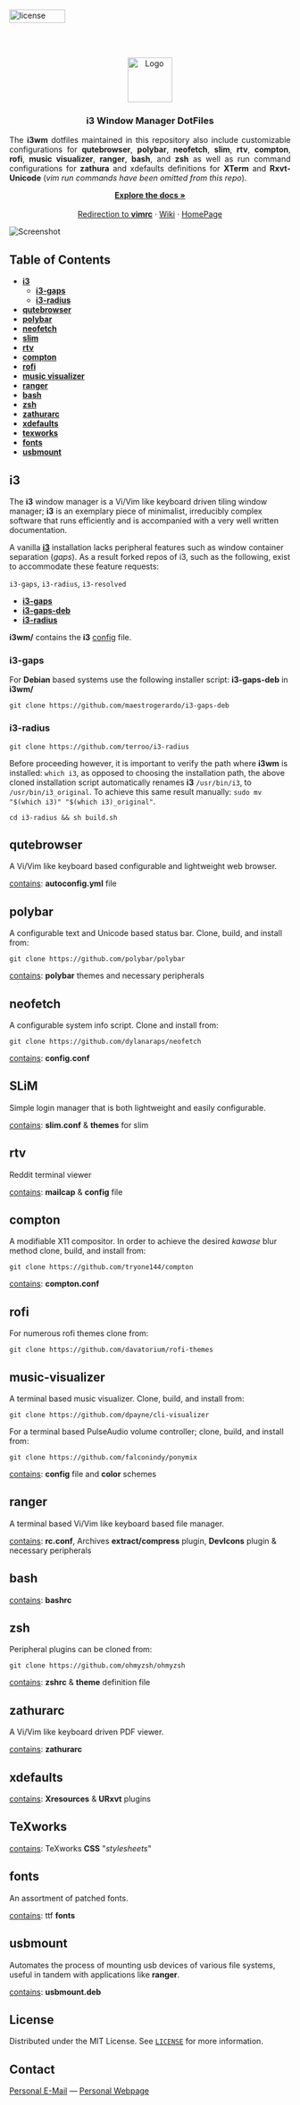 <!-- PROJECT LOGO -->
<br />
<p align="left">
  <a href="https://github.com/MDBrodskiy/i3DotFiles/tree/master/LICENSE">
    <img src="images/license.svg" alt="license" width="100" height="24">
</p>
<br/>
<br/>
<p align="center">
  <a href="https://github.com/MDBrodskiy/i3DotFiles">
    <img src="images/logo.png" alt="Logo" width="80" height="80">
  </a>

  <h3 align="center">i3 Window Manager DotFiles</h3>

  <p align="justify">
The <strong>i3wm</strong> dotfiles maintained in this repository also include customizable configurations for <strong> qutebrowser</strong>, <strong>polybar</strong>, <strong>neofetch</strong>, <strong>slim</strong>, <strong>rtv</strong>, <strong>compton</strong>, <strong>rofi</strong>, <strong>music visualizer</strong>, <strong>ranger</strong>, <strong>bash</strong>, and <strong>zsh</strong> as well as run command configurations for <strong>zathura</strong> and xdefaults definitions for <strong>XTerm</strong> and <strong>Rxvt-Unicode</strong> (<em>vim run commands have been omitted from this repo</em>).
<br />
</p>
<p align="center">
    <a href="https://github.com/MDBrodskiy/i3DotFiles"><strong>Explore the docs »</strong></a>
    <br />
    <br />
    <a href="https://github.com/MDBrodskiy/.vim">Redirection to <strong>vimrc</strong></a>
    ·
    <a href="https://en.wikipedia.org/wiki/I3wm">Wiki</a>
    ·
    <a href="https://i3wm.org/">HomePage</a>
  </p>
</p>






<img src="images/screenshot.png" alt="Screenshot">






<!-- TABLE OF CONTENTS -->
## Table of Contents

* [**i3**](#i3)
  * [**i3-gaps**](#i3-gaps)
  * [**i3-radius**](#i3-radius)
* [**qutebrowser**](#qutebrowser)
* [**polybar**](#polybar)
* [**neofetch**](#neofetch)
* [**slim**](#slim)
* [**rtv**](#rtv)
* [**compton**](#comtpon)
* [**rofi**](#rofi)
* [**music visualizer**](#music-visualizer)
* [**ranger**](#ranger)
* [**bash**](#bash)
* [**zsh**](#zsh)
* [**zathurarc**](#zathurarc)
* [**xdefaults**](#xdefaults)
* [**texworks**](#texworks)
* [**fonts**](#fonts)
* [**usbmount**](#usbmount)






<!-- i3 -->
## i3 

The **i3** window manager is a Vi/Vim like keyboard driven tiling window manager; **i3** is an exemplary piece of minimalist, irreducibly complex software that runs efficiently and is accompanied with a very well written documentation.


A vanilla [**i3**](https://github.com/i3/i3) installation lacks peripheral features such as window container separation (*gaps*). As a result forked repos of i3, such as the following, exist to accommodate these feature requests:

`i3-gaps`, `i3-radius`, `i3-resolved`


* [**i3-gaps**](https://github.com/Airblader/i3)
* [**i3-gaps-deb**](https://github.com/maestrogerardo/i3-gaps-deb)
* [**i3-radius**](https://github.com/terroo/i3-radius)

**i3wm/** contains the **i3** [config](https://github.com/MDBrodskiy/i3DotFiles/tree/master/i3wm) file.

### i3-gaps

For **Debian** based systems use the following installer script:
**i3-gaps-deb** in **i3wm/**
```
git clone https://github.com/maestrogerardo/i3-gaps-deb
```

### i3-radius
 
```
git clone https://github.com/terroo/i3-radius
```
Before proceeding however, it is important to verify the path where **i3wm** is installed: `which i3`, as opposed to choosing the installation path, the above cloned installation script automatically renames **i3** `/usr/bin/i3`, to `/usr/bin/i3_original`. To achieve this same result manually: `sudo mv "$(which i3)" "$(which i3)_original"`.
```
cd i3-radius && sh build.sh
```



<!-- QUTEBROWSER -->
## qutebrowser

A Vi/Vim like keyboard based configurable and lightweight web browser.

[<u>contains</u>](https://github.com/MDBrodskiy/i3DotFiles/tree/master/qutebrowser): **autoconfig.yml** file




<!-- POLYBAR -->
## polybar 

A configurable text and Unicode based status bar. Clone, build, and install from:
```
git clone https://github.com/polybar/polybar
```

[<u>contains</u>](https://github.com/MDBrodskiy/i3DotFiles/tree/master/polybar): **polybar** themes and necessary peripherals



<!-- NEOFETCH -->
## neofetch 

A configurable system info script. Clone and install from:
```
git clone https://github.com/dylanaraps/neofetch
```

[<u>contains</u>](https://github.com/MDBrodskiy/i3DotFiles/tree/master/neofetch): **config.conf** 



<!-- SLiM -->
## SLiM

Simple login manager that is both lightweight and easily configurable.

[<u>contains</u>](https://github.com/MDBrodskiy/i3DotFiles/tree/master/slim): **slim.conf** & **themes** for slim



<!-- RTV -->
## rtv

Reddit terminal viewer

[<u>contains</u>](https://github.com/MDBrodskiy/i3DotFiles/tree/master/rtv): **mailcap** & **config** file


<!-- COMPTON -->
## compton

A modifiable X11 compositor. In order to achieve the desired *kawase* blur method clone, build, and install from:
```
git clone https://github.com/tryone144/compton
```

[<u>contains</u>](https://github.com/MDBrodskiy/i3DotFiles/tree/master/compton): **compton.conf** 



<!-- ROFI -->
## rofi

For numerous rofi themes clone from:
```
git clone https://github.com/davatorium/rofi-themes
```



<!-- CLI MUSIC VISUALIZER -->
## music-visualizer

A terminal based music visualizer. Clone, build, and install from:

```
git clone https://github.com/dpayne/cli-visualizer
```


For a terminal based PulseAudio volume controller; clone, build, and install from:

```
git clone https://github.com/falconindy/ponymix
```

[<u>contains</u>](https://github.com/MDBrodskiy/i3DotFiles/tree/master/vis): **config** file and **color** schemes



<!-- RANGER -->
## ranger

A terminal based Vi/Vim like keyboard based file manager.

[<u>contains</u>](https://github.com/MDBrodskiy/i3DotFiles/tree/master/ranger): **rc.conf**, Archives **extract/compress** plugin, **DevIcons** plugin & necessary peripherals


<!-- BASH -->
## bash

[<u>contains</u>](https://github.com/MDBrodskiy/i3DotFiles/tree/master/bash): **bashrc** 



<!-- ZSH -->
## zsh

Peripheral plugins can be cloned from:
```
git clone https://github.com/ohmyzsh/ohmyzsh 
```

[<u>contains</u>](https://github.com/MDBrodskiy/i3DotFiles/tree/master/zsh): **zshrc** & **theme** definition file



<!-- ZATHURARC -->
## zathurarc

A Vi/Vim like keyboard driven PDF viewer.

[<u>contains</u>](https://github.com/MDBrodskiy/i3DotFiles/tree/master/zathura): **zathurarc**



<!-- XDEFAULTS -->
## xdefaults

[<u>contains</u>](https://github.com/MDBrodskiy/i3DotFiles/tree/master/xdefaults): **Xresources** & **URxvt** plugins



<!-- TEXWORKS -->
## TeXworks

[<u>contains</u>](https://github.com/MDBrodskiy/i3DotFiles/tree/master/TeXworks): TeXworks **CSS** "*stylesheets*"



<!-- FONTS -->
## fonts

An assortment of patched fonts.

[<u>contains</u>](https://github.com/MDBrodskiy/i3DotFiles/tree/master/fonts): ttf **fonts** 



<!-- USBMOUNT -->
## usbmount

Automates the process of mounting usb devices of various file systems, useful in tandem with applications like **ranger**.

[<u>contains</u>](https://github.com/MDBrodskiy/i3DotFiles/tree/master/usbmount): **usbmount.deb**





<!-- LICENSE -->
## License

Distributed under the MIT License. See [`LICENSE`](https://github.com/MDBrodskiy/i3DotFiles/tree/master/LICENSE) for more information.






<!-- CONTACT -->
## Contact

<a href="mailto:Michael@Brodskiy.com">Personal E-Mail</a> — [Personal Webpage](http://Michael.Brodskiy.com/)  


